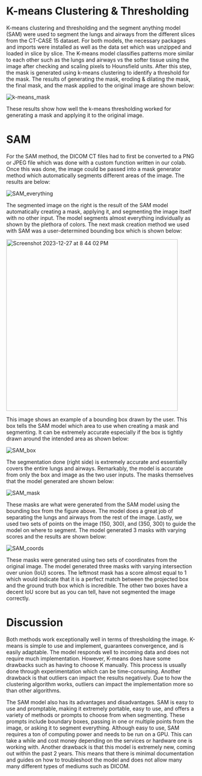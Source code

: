 # K-means Clustering & Thresholding

K-means clustering and thresholding and the segment anything model (SAM) were used to segment the lungs and airways from the different slices from the CT-CASE 15 dataset. For both models, the necessary packages and imports were installed as well as the data set which was unzipped and loaded in slice by slice. The K-means model classifies patterns more similar to each other such as the lungs and airways vs the softer tissue using the image after checking and scaling pixels to Hounsfield units. After this step, the mask is generated using k-means clustering to identify a threshold for the mask. The results of generating the mask, eroding & dilating the mask, the final mask, and the mask applied to the original image are shown below: 


![k-means_mask](https://github.com/OstermanEric/Image_Segmentation/assets/96360406/e8ff4395-f895-4d46-be1f-80b88b707cb9)











These results show how well the k-means thresholding worked for generating a mask and applying it to the original image. 

# SAM
For the SAM method, the DICOM CT files had to first be converted to a PNG or JPEG file which was done with a custom function written in our colab. Once this was done, the image could be passed into a mask generator method which automatically segments different areas of the image. The results are below:



![SAM_everything](https://github.com/OstermanEric/Image_Segmentation/assets/96360406/693badc9-755e-488b-8fb3-10b557e0c506)




The segmented image on the right is the result of the SAM model automatically creating a mask, applying it, and segmenting the image itself with no other input. The model segments almost everything individually as shown by the plethora of colors. The next mask creation method we used with SAM was a user-determined bounding box which is shown below:

<img width="456" alt="Screenshot 2023-12-27 at 8 44 02 PM" src="https://github.com/OstermanEric/Image_Segmentation/assets/96360406/44f5bfe6-9786-4aab-8f0b-5dfa92e256d3">



This image shows an example of a bounding box drawn by the user. This box tells the SAM model which area to use when creating a mask and segmenting. It can be extremely accurate especially if the box is tightly drawn around the intended area as shown below:

![SAM_box](https://github.com/OstermanEric/Image_Segmentation/assets/96360406/107d444b-891d-4744-bb2d-90d7246fbd81)



The segmentation done (right side) is extremely accurate and essentially covers the entire lungs and airways. Remarkably, the model is accurate from only the box and image as the two user inputs. The masks themselves that the model generated are shown below: 

![SAM_mask](https://github.com/OstermanEric/Image_Segmentation/assets/96360406/4f2c533b-0292-45fd-ade5-9dad946fa0c0)


These masks are what were generated from the SAM model using the bounding box from the figure above. The model does a great job of separating the lungs and airways from the rest of the image. Lastly, we used two sets of points on the image (150, 300), and (350, 300) to guide the model on where to segment. The model generated 3 masks with varying scores and the results are shown below: 


![SAM_coords](https://github.com/OstermanEric/Image_Segmentation/assets/96360406/a77afdb1-9cde-40ec-8b86-21e50f17c192)






These masks were generated using two sets of coordinates from the original image. The model generated three masks with varying intersection over union (IoU) scores. The leftmost mask has a score almost equal to 1 which would indicate that it is a perfect match between the projected box and the ground truth box which is incredible. The other two boxes have a decent IoU score but as you can tell, have not segmented the image correctly. 

# Discussion
Both methods work exceptionally well in terms of thresholding the image. K-means is simple to use and implement, guarantees convergence, and is easily adaptable. The model responds well to incoming data and does not require much implementation. However, K-means does have some drawbacks such as having to choose K manually. This process is usually done through experimentation which can be time-consuming. Another drawback is that outliers can impact the results negatively. Due to how the clustering algorithm works, outliers can impact the implementation more so than other algorithms.

The SAM model also has its advantages and disadvantages. SAM is easy to use and promptable, making it extremely portable, easy to use, and offers a variety of methods or prompts to choose from when segmenting. These prompts include boundary boxes, passing in one or multiple points from the image, or asking it to segment everything. Although easy to use, SAM requires a ton of computing power and needs to be run on a GPU. This can take a while and cost money depending on the services or hardware one is working with. Another drawback is that this model is extremely new, coming out within the past 2 years. This means that there is minimal documentation and guides on how to troubleshoot the model and does not allow many many different types of mediums such as DICOM. 

